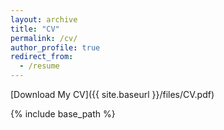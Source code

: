 ```yaml
---
layout: archive
title: "CV"
permalink: /cv/
author_profile: true
redirect_from:
  - /resume
---
```


<div class="wordwrap">
[Download My CV]({{ site.baseurl }}/files/CV.pdf)
</div>

{% include base_path %}
